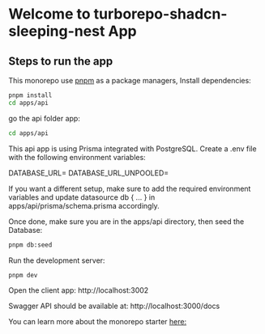 

# Welcome to turborepo-shadcn-sleeping-nest App

## Steps to run the app

This monorepo use [pnpm](https://pnpm.io/) as a package managers, Install dependencies:

   ```sh
   pnpm install
   cd apps/api
   ```

go the api folder app:

   ```sh
   cd apps/api
   ```

This api app is using Prisma integrated with PostgreSQL. 
Create a .env file with the following environment variables:

DATABASE_URL=<put your url string>
DATABASE_URL_UNPOOLED=<put your url string UNPOOLED>


If you want a different setup, make sure to add the required environment variables and update datasource db { ... } in apps/api/prisma/schema.prisma accordingly.

Once done, make sure you are in the apps/api directory, then seed the Database:

   ```sh
   pnpm db:seed
   ```


Run the development server:

   ```sh
   pnpm dev
   ```


Open the client app: http://localhost:3002

Swagger API should be available at: http://localhost:3000/docs

You can learn more about the monorepo starter [here:](https://github.com/dan5py/turborepo-shadcn-ui)
